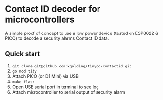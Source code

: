 # Contact ID decoder for microcontrollers

A simple proof of concept to use a low power device (tested on ESP8622 & PICO) to decode a security alarms Contact ID data.

## Quick start

1. `git clone git@github.com:kgolding/tinygo-contactid.git`
1. `go mod tidy`
1. Attach PICO (or D1 Mini) via USB
1. `make flash`
1. Open USB serial port in terminal to see log
1. Attach microcontroller to serial output of security alarm